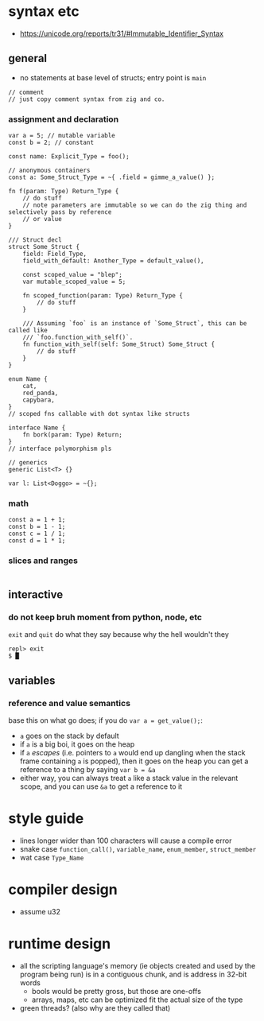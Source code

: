 # syntax etc
- https://unicode.org/reports/tr31/#Immutable_Identifier_Syntax
## general
- no statements at base level of structs; entry point is `main`
```
// comment
// just copy comment syntax from zig and co.
```
### assignment and declaration
```
var a = 5; // mutable variable
const b = 2; // constant

const name: Explicit_Type = foo();

// anonymous containers
const a: Some_Struct_Type = ~{ .field = gimme_a_value() };

fn f(param: Type) Return_Type {
    // do stuff
    // note parameters are immutable so we can do the zig thing and selectively pass by reference
    // or value
}

/// Struct decl
struct Some_Struct {
    field: Field_Type,
    field_with_default: Another_Type = default_value(),

    const scoped_value = "blep";
    var mutable_scoped_value = 5;

    fn scoped_function(param: Type) Return_Type {
        // do stuff
    }

    /// Assuming `foo` is an instance of `Some_Struct`, this can be called like 
    /// `foo.function_with_self()`.
    fn function_with_self(self: Some_Struct) Some_Struct {
        // do stuff
    }
}

enum Name {
    cat,
    red_panda,
    capybara,
}
// scoped fns callable with dot syntax like structs

interface Name {
    fn bork(param: Type) Return;
}
// interface polymorphism pls

// generics
generic List<T> {}

var l: List<Doggo> = ~{};
```
### math
```
const a = 1 + 1;
const b = 1 - 1;
const c = 1 / 1;
const d = 1 * 1;
```
### slices and ranges
```
```
## interactive
### do not keep bruh moment from python, node, etc
`exit` and `quit` do what they say because why the hell wouldn't they
```
repl> exit
$ █
```
## variables
### reference and value semantics
base this on what go does; if you do `var a = get_value();`:
- `a` goes on the stack by default
- if `a` is a big boi, it goes on the heap
- if `a` _escapes_ (i.e. pointers to `a` would end up dangling when the stack frame containing `a` is popped), then it goes on the heap
you can get a reference to a thing by saying `var b = &a`
- either way, you can always treat `a` like a stack value in the relevant scope, and you can use `&a` to get a reference to it
# style guide
- lines longer wider than 100 characters will cause a compile error
- snake case `function_call()`, `variable_name`, `enum_member`, `struct_member`
- wat case `Type_Name`

# compiler design
- assume u32
# runtime design
- all the scripting language's memory (ie objects created and used by the program being run) is in a contiguous chunk, and is address in 32-bit words
    - bools would be pretty gross, but those are one-offs
    - arrays, maps, etc can be optimized fit the actual size of the type
- green threads?  (also why are they called that)
